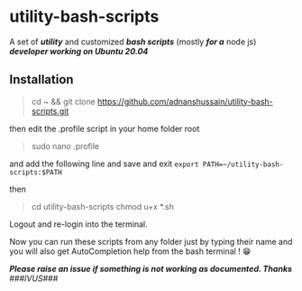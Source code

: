 # utility-bash-scripts
A set of ***utility*** and customized ***bash scripts*** (mostly ***for a*** node js) ***developer working on Ubuntu 20.04***

## Installation
>cd ~ && git clone https://github.com/adnanshussain/utility-bash-scripts.git

then edit the .profile script in your home folder root
>sudo nano .profile

and add the following line and save and exit
`export PATH=~/utility-bash-scripts:$PATH`

then
>cd utility-bash-scripts
>chmod u+x *.sh

Logout and re-login into the terminal.

Now you can run these scripts from any folder just by typing their name and you will also get AutoCompletion help from the bash terminal ! 😁

***Please raise an issue if something is not working as documented. Thanks***
###*IVUS*###



